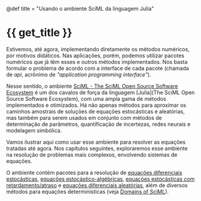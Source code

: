 @def title = "Usando o ambiente SciML da linguagem Julia"

# {{ get_title }}

Estivemos, até agora, implementando diretamente os métodos numéricos, por motivos didáticos. Nas aplicações, porém, podemos utilizar pacotes numéricos que já têm esses e outros métodos implementados. Nos basta formular o problema de acordo com a interface de cada pacote (chamada de *api*, acrônimo de *"application programming interface"*).

Nesse sentido, o ambiente [SciML - The SciML Open Source Software Ecosystem](https://docs.sciml.ai/dev/) é um dos cavalos de força da linguagem [Julia](The SciML Open Source Software Ecosystem), com uma ampla gama de métodos implementados e otimizados. Há não apenas métodos para aproximar os caminhos amostrais de soluções de equações estocásticas e aleatórias, mas também para serem usados em conjunto com métodos de determinação de parâmetros, quantificação de incertezas, redes neurais e modelagem simbólica.

Vamos ilustrar aqui como usar esse ambiente para resolver as equações tratadas até agora. Nos capítulos seguintes, exploraremos esse ambiente na resolução de problemas mais complexos, envolvendo sistemas de equações.

O ambiente contém pacotes para a resolução de [equações diferenciais estocásticas](https://docs.sciml.ai/dev/modules/DiffEqDocs/solvers/sde_solve/), [equações estocástico-algébricas](https://docs.sciml.ai/dev/modules/DiffEqDocs/solvers/sdae_solve/), [equações estocásticas com retardamento/atraso](https://docs.sciml.ai/dev/modules/DiffEqDocs/solvers/sdde_solve/) e [equações diferenciais aleatórias](https://docs.sciml.ai/dev/modules/DiffEqDocs/solvers/rode_solve/), além de diversos métodos para equações determinísticas (veja [Domains of SciML](https://docs.sciml.ai/dev/#Domains-of-SciML)).
